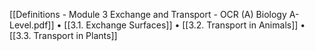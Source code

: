 [[Definitions - Module 3 Exchange and Transport - OCR (A) Biology A-Level.pdf]]
•	[[3.1. Exchange Surfaces]]
•	[[3.2. Transport in Animals]]
•	[[3.3. Transport in Plants]]
